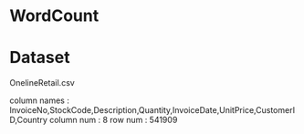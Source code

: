 # WordCount

# Dataset
OnelineRetail.csv

column names : InvoiceNo,StockCode,Description,Quantity,InvoiceDate,UnitPrice,CustomerID,Country
column num : 8
row num : 541909


